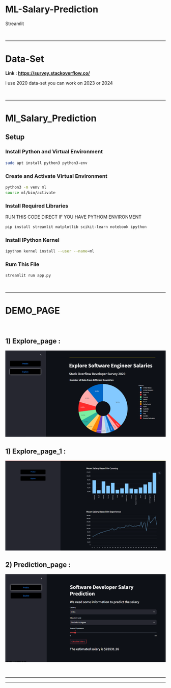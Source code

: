 # ML-Salary-Prediction
Streamlit 

<br>

-------------------------------------------------------------------------------------------------------------------------------------------------------------------------------------------------------

# Data-Set 
**Link : https://survey.stackoverflow.co/**

i use 2020 data-set you can work on 2023 or 2024

<br>

_______________________________________________________________________________________________________________________________________________________________________________________________________
# Ml_Salary_Prediction

## Setup

### Install Python and Virtual Environment

```bash
sudo apt install python3 python3-env
```

### Create and Activate Virtual Environment

```bash
python3 -m venv ml
source ml/bin/activate
```

### Install Required Libraries
RUN THIS CODE DIRECT IF YOU HAVE PYTHOM ENVIRONMENT 

```bash
pip install streamlit matplotlib scikit-learn notebook ipython
```

### Install IPython Kernel

```bash
ipython kernel install --user --name=ml
```


### Rum This File 
```bash
streamlit run app.py 
```

<br>

_______________________________________________________________________________________________________________________________________________________________________________________________________

# DEMO_PAGE
<br>

## 1) Explore_page :


![Demo Image](https://github.com/smit012/ML-Salary-Prediction/blob/main/Explore_page.png)



## 1) Explore_page_1 :


![Demo Image](https://github.com/smit012/ML-Salary-Prediction/blob/main/Explore_page_1.png)

## 2) Prediction_page :

![Demo Image](https://github.com/smit012/ML-Salary-Prediction/blob/main/Prediction_page.png)

<br>
<hr>
<hr>
